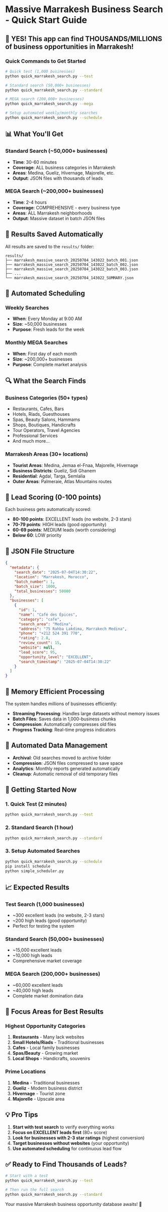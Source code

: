 # Massive Marrakesh Business Search - Quick Start Guide

## 🚀 YES! This app can find THOUSANDS/MILLIONS of business opportunities in Marrakesh!

### Quick Commands to Get Started

```bash
# Quick test (1,000 businesses)
python quick_marrakesh_search.py --test

# Standard search (50,000+ businesses) 
python quick_marrakesh_search.py --standard

# MEGA search (200,000+ businesses)
python quick_marrakesh_search.py --mega

# Setup automated weekly/monthly searches
python quick_marrakesh_search.py --schedule
```

## 📊 What You'll Get

### Standard Search (~50,000+ businesses)
- **Time**: 30-60 minutes
- **Coverage**: ALL business categories in Marrakesh
- **Areas**: Medina, Gueliz, Hivernage, Majorelle, etc.
- **Output**: JSON files with thousands of leads

### MEGA Search (~200,000+ businesses)
- **Time**: 2-4 hours  
- **Coverage**: COMPREHENSIVE - every business type
- **Areas**: ALL Marrakesh neighborhoods
- **Output**: Massive dataset in batch JSON files

## 🎯 Results Saved Automatically

All results are saved to the `results/` folder:

```
results/
├── marrakesh_massive_search_20250704_143022_batch_001.json
├── marrakesh_massive_search_20250704_143022_batch_002.json
├── marrakesh_massive_search_20250704_143022_batch_003.json
├── ...
└── marrakesh_massive_search_20250704_143022_SUMMARY.json
```

## 📅 Automated Scheduling

### Weekly Searches
- **When**: Every Monday at 9:00 AM
- **Size**: ~50,000 businesses
- **Purpose**: Fresh leads for the week

### Monthly MEGA Searches  
- **When**: First day of each month
- **Size**: ~200,000+ businesses
- **Purpose**: Complete market analysis

## 🔍 What the Search Finds

### Business Categories (50+ types)
- Restaurants, Cafes, Bars
- Hotels, Riads, Guesthouses
- Spas, Beauty Salons, Hammams
- Shops, Boutiques, Handicrafts
- Tour Operators, Travel Agencies
- Professional Services
- And much more...

### Marrakesh Areas (30+ locations)
- **Tourist Areas**: Medina, Jemaa el-Fnaa, Majorelle, Hivernage
- **Business Districts**: Gueliz, Sidi Ghanem
- **Residential**: Agdal, Targa, Semlalia
- **Outer Areas**: Palmeraie, Atlas Mountains routes

## 🎯 Lead Scoring (0-100 points)

Each business gets automatically scored:

- **80-100 points**: EXCELLENT leads (no website, 2-3 stars)
- **70-79 points**: HIGH leads (good opportunity)
- **60-69 points**: MEDIUM leads (worth considering)
- **Below 60**: LOW priority

## 📁 JSON File Structure

```json
{
  "metadata": {
    "search_date": "2025-07-04T14:30:22",
    "location": "Marrakesh, Morocco",
    "batch_number": 1,
    "batch_size": 1000,
    "total_businesses": 50000
  },
  "businesses": [
    {
      "id": 1,
      "name": "Café des Épices",
      "category": "cafe",
      "search_area": "Medina",
      "address": "75 Rahba Lakdima, Marrakech Medina",
      "phone": "+212 524 391 770",
      "rating": 2.8,
      "review_count": 15,
      "website": null,
      "lead_score": 95,
      "opportunity_level": "EXCELLENT",
      "search_timestamp": "2025-07-04T14:30:22"
    }
  ]
}
```

## 💾 Memory Efficient Processing

The system handles millions of businesses efficiently:

- **Streaming Processing**: Handles large datasets without memory issues
- **Batch Files**: Saves data in 1,000-business chunks
- **Compression**: Automatically compresses old files
- **Progress Tracking**: Real-time progress indicators

## 🔄 Automated Data Management

- **Archival**: Old searches moved to archive folder
- **Compression**: JSON files compressed to save space
- **Analytics**: Monthly reports generated automatically
- **Cleanup**: Automatic removal of old temporary files

## 🚀 Getting Started Now

### 1. Quick Test (2 minutes)
```bash
python quick_marrakesh_search.py --test
```

### 2. Standard Search (1 hour)
```bash
python quick_marrakesh_search.py --standard
```

### 3. Setup Automated Searches
```bash
python quick_marrakesh_search.py --schedule
pip install schedule
python simple_scheduler.py
```

## 📈 Expected Results

### Test Search (1,000 businesses)
- ~300 excellent leads (no website, 2-3 stars)
- ~200 high leads (good opportunity)
- Perfect for testing the system

### Standard Search (50,000+ businesses)
- ~15,000 excellent leads
- ~10,000 high leads  
- Comprehensive market coverage

### MEGA Search (200,000+ businesses)
- ~60,000 excellent leads
- ~40,000 high leads
- Complete market domination data

## 🎯 Focus Areas for Best Results

### Highest Opportunity Categories
1. **Restaurants** - Many lack websites
2. **Small Hotels/Riads** - Traditional businesses
3. **Cafes** - Local family businesses  
4. **Spas/Beauty** - Growing market
5. **Local Shops** - Handicrafts, souvenirs

### Prime Locations
1. **Medina** - Traditional businesses
2. **Gueliz** - Modern business district
3. **Hivernage** - Tourist zone
4. **Majorelle** - Upscale area

## 💡 Pro Tips

1. **Start with test search** to verify everything works
2. **Focus on EXCELLENT leads first** (80+ score)
3. **Look for businesses with 2-3 star ratings** (highest conversion)
4. **Target businesses without websites** (your opportunity)
5. **Use automated scheduling** for continuous lead flow

## ✅ Ready to Find Thousands of Leads?

```bash
# Start with a test
python quick_marrakesh_search.py --test

# Then run the full search
python quick_marrakesh_search.py --standard
```

Your massive Marrakesh business opportunity database awaits! 🚀
